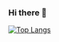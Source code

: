 ### Hi there 👋

[![Top Langs](https://github-readme-stats.vercel.app/api/top-langs/?username=pengboomouch&layout=compact)](https://github.com/anuraghazra/github-readme-stats)

<!--
**pengboomouch/pengboomouch** is a ✨ _special_ ✨ repository because its `README.md` (this file) appears on your GitHub profile.

Here are some ideas to get you started:

- 🔭 I’m currently working on ...
- 🌱 I’m currently learning ...
- 👯 I’m looking to collaborate on ...
- 🤔 I’m looking for help with ...
- 💬 Ask me about ...
- 📫 How to reach me: ...
- 😄 Pronouns: ...
- ⚡ Fun fact: ...
-->
